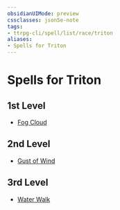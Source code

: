 ```yaml
---
obsidianUIMode: preview
cssclasses: json5e-note
tags:
- ttrpg-cli/spell/list/race/triton
aliases:
- Spells for Triton
---
```

# Spells for Triton

## 1st Level

- [Fog Cloud](Інструменти%20ДМ/CLI/spells/fog-cloud-xphb.md "XPHB") 

## 2nd Level

- [Gust of Wind](Інструменти%20ДМ/CLI/spells/gust-of-wind-xphb.md "XPHB") 

## 3rd Level

- [Water Walk](Інструменти%20ДМ/CLI/spells/water-walk-xphb.md "XPHB")